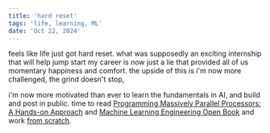 ```yaml
---
title: 'hard reset'
tags: 'life, learning, ML'
date: 'Oct 22, 2024'
---
```


feels like life just got hard reset. what was supposedly an exciting internship that will help jump start my career is now just a lie that provided all of us momentary happiness and comfort. the upside of this is i'm now more challenged, the grind doesn't stop,

i'm now more motivated than ever to learn the fundamentals in AI, and build and post in public. time to read [Programming Massively Parallel Processors: A Hands-on Approach](https://learning.oreilly.com/library/view/programming-massively-parallel/9780323984638/) and [Machine Learning Engineering Open Book](https://github.com/stas00/ml-engineering?tab=readme-ov-file) and work [from scratch](https://www.youtube.com/watch?v=ISNdQcPhsts).
